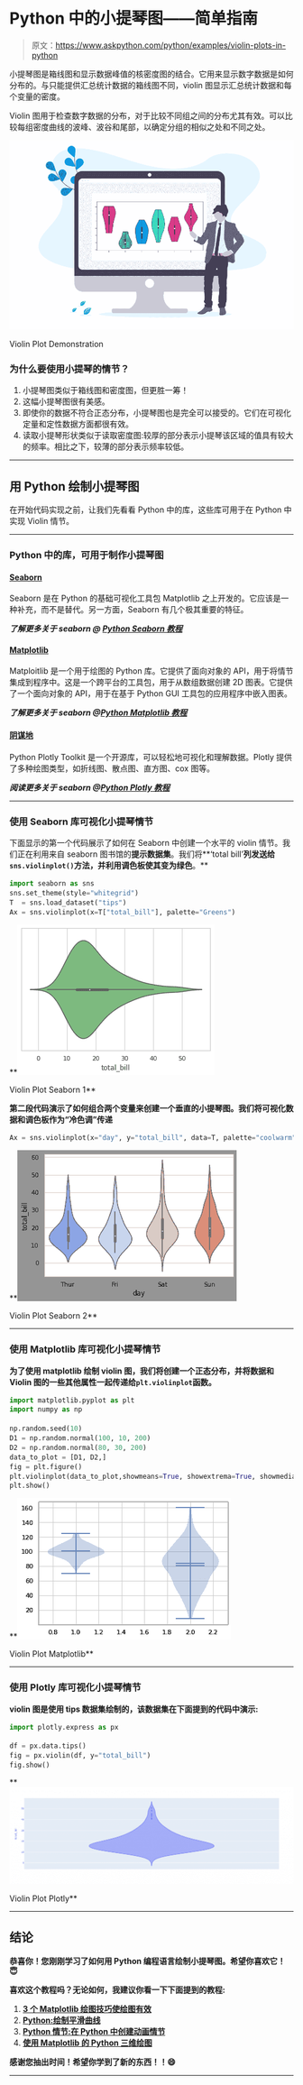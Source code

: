 # Python 中的小提琴图——简单指南

> 原文：<https://www.askpython.com/python/examples/violin-plots-in-python>

小提琴图是箱线图和显示数据峰值的核密度图的结合。它用来显示数字数据是如何分布的。与只能提供汇总统计数据的箱线图不同，violin 图显示汇总统计数据和每个变量的密度。

Violin 图用于检查数字数据的分布，对于比较不同组之间的分布尤其有效。可以比较每组密度曲线的波峰、波谷和尾部，以确定分组的相似之处和不同之处。

![Violin Plot Demonstration](img/b7dd60e721b8610e7553caca96905171.png)

Violin Plot Demonstration

### 为什么要使用小提琴的情节？

1.  小提琴图类似于箱线图和密度图，但更胜一筹！
2.  这幅小提琴图很有美感。
3.  即使你的数据不符合正态分布，小提琴图也是完全可以接受的。它们在可视化定量和定性数据方面都很有效。
4.  读取小提琴形状类似于读取密度图:较厚的部分表示小提琴该区域的值具有较大的频率。相比之下，较薄的部分表示频率较低。

* * *

## **用 Python 绘制小提琴图**

在开始代码实现之前，让我们先看看 Python 中的库，这些库可用于在 Python 中实现 Violin 情节。

* * *

### Python 中的库，可用于制作小提琴图

#### [Seaborn](https://www.askpython.com/python-modules/python-seaborn-tutorial)

Seaborn 是在 Python 的基础可视化工具包 Matplotlib 之上开发的。它应该是一种补充，而不是替代。另一方面，Seaborn 有几个极其重要的特征。

***了解更多关于 seaborn @ [Python Seaborn 教程](https://www.askpython.com/python-modules/python-seaborn-tutorial)***

#### [Matplotlib](https://www.askpython.com/python-modules/matplotlib/python-matplotlib)

Matploitlib 是一个用于绘图的 Python 库。它提供了面向对象的 API，用于将情节集成到程序中。这是一个跨平台的工具包，用于从数组数据创建 2D 图表。它提供了一个面向对象的 API，用于在基于 Python GUI 工具包的应用程序中嵌入图表。

***了解更多关于 seaborn @[Python Matplotlib 教程](https://www.askpython.com/python-modules/matplotlib/python-matplotlib)***

#### [阴谋地](https://www.askpython.com/python-modules/python-plotly-tutorial)

Python Plotly Toolkit 是一个开源库，可以轻松地可视化和理解数据。Plotly 提供了多种绘图类型，如折线图、散点图、直方图、cox 图等。

***阅读更多关于 seaborn @[Python Plotly 教程](https://www.askpython.com/python-modules/python-plotly-tutorial)***

* * *

### 使用 Seaborn 库可视化小提琴情节

下面显示的第一个代码展示了如何在 Seaborn 中创建一个水平的 violin 情节。我们正在利用来自 seaborn 图书馆的**提示数据集**。我们将**‘total bill’**列发送给`sns.violinplot()`方法，并利用调色板使其变为绿色**。**

```py
import seaborn as sns
sns.set_theme(style="whitegrid")
T  = sns.load_dataset("tips")
Ax = sns.violinplot(x=T["total_bill"], palette="Greens") 
```

**![Violin Plot Seaborn 1](img/2956f864d26a522e1cb5602cc833efdd.png)

Violin Plot Seaborn 1** 

**第二段代码演示了如何组合两个变量来创建一个垂直的小提琴图。我们将可视化数据和调色板作为“冷色调”传递**

```py
Ax = sns.violinplot(x="day", y="total_bill", data=T, palette="coolwarm") 
```

**![Violin Plot Seaborn 2](img/cf043fd4052f84066bf8b56c58513bba.png)

Violin Plot Seaborn 2** 

* * *

### **使用 Matplotlib 库可视化小提琴情节**

**为了使用 matplotlib 绘制 violin 图，我们将创建一个正态分布，并将数据和 Violin 图的一些其他属性一起传递给`plt.violinplot`函数。**

```py
import matplotlib.pyplot as plt
import numpy as np

np.random.seed(10)
D1 = np.random.normal(100, 10, 200)
D2 = np.random.normal(80, 30, 200)
data_to_plot = [D1, D2,]
fig = plt.figure()
plt.violinplot(data_to_plot,showmeans=True, showextrema=True, showmedians=True)
plt.show() 
```

**![Violin Plot Matplotlib](img/7c21fd2cb7955f422d19a9d68df253ef.png)

Violin Plot Matplotlib** 

* * *

### **使用 Plotly 库可视化小提琴情节**

**violin 图是使用 **tips 数据集**绘制的，该数据集在下面提到的代码中演示:**

```py
import plotly.express as px

df = px.data.tips()
fig = px.violin(df, y="total_bill")
fig.show() 
```

**![Violin Plot Plotly ](img/577598ae5b14255c8c72ee5ef123f177.png)

Violin Plot Plotly** 

* * *

## **结论**

**恭喜你！您刚刚学习了如何用 Python 编程语言绘制小提琴图。希望你喜欢它！😇**

**喜欢这个教程吗？无论如何，我建议你看一下下面提到的教程:**

1.  **[3 个 Matplotlib 绘图技巧使绘图有效](https://www.askpython.com/python-modules/matplotlib/matplotlib-plotting-tips)**
2.  **[Python:绘制平滑曲线](https://www.askpython.com/python-modules/matplotlib/smooth-curves)**
3.  **[Python 情节:在 Python 中创建动画情节](https://www.askpython.com/python-modules/matplotlib/animated-plots)**
4.  **[使用 Matplotlib 的 Python 三维绘图](https://www.askpython.com/python-modules/matplotlib/3-dimensional-plots-in-python)**

**感谢您抽出时间！希望你学到了新的东西！！😄**

* * *